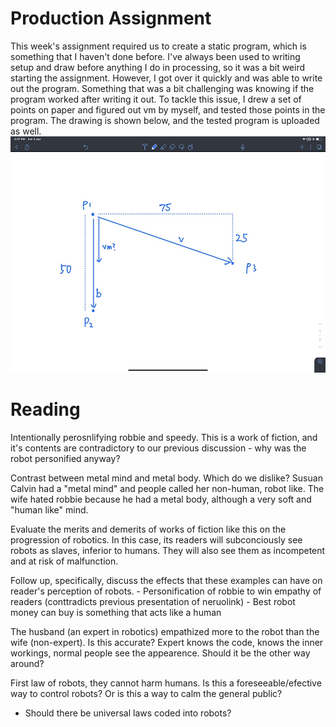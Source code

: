 # Production Assignment
This week's assignment required us to create a static program, which is something that I haven't done before. I've always been used to writing setup and draw before anything I do in processing, so it was a bit weird starting the assignment. However, I got over it quickly and was able to write out the program. Something that was a bit challenging was knowing if the program worked after writing it out. To tackle this issue, I drew a set of points on paper and figured out vm by myself, and tested those points in the program. The drawing is shown below, and the tested program is uploaded as well. 
![test](https://github.com/Nathan213/RobotaPsyche/blob/main/April5/test.jpg)

# Reading

Intentionally perosnlifying robbie and speedy. This is a work of fiction, and it's contents are contradictory to our previous discussion - why was the robot personified anyway?

Contrast between metal mind and metal body. Which do we dislike? Susuan Calvin had a "metal mind" and people called her non-human, robot like. The wife hated robbie because he had a metal body, although a very soft and "human like" mind.

Evaluate the merits and demerits of works of fiction like this on the progression of robotics. In this case, its readers will subconciously see robots as slaves, inferior to humans. They will also see them as incompetent and at risk of malfunction. 

  Follow up, specifically, discuss the effects that these examples can have on reader's perception of robots. 
    - Personification of robbie to win empathy of readers (conttradicts previous presentation of neruolink)
    - Best robot money can buy is something that acts like a human

The husband (an expert in robotics) empathized more to the robot than the wife (non-expert). Is this accurate? Expert knows the code, knows the inner workings, normal people see the appearence. Should it be the other way around?

First law of robots, they cannot harm humans. Is this a foreseeable/efective way to control robots? Or is this a way to calm the general public?
- Should there be universal laws coded into robots?



